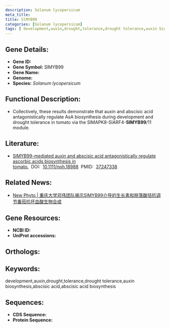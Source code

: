 ```yaml
---
description: Solanum lycopersicum
meta_title:
title: SlMYB99
categories: [Solanum lycopersicum]
tags: [ development,auxin,drought,tolerance,drought tolerance,auxin biosynthesis,abscisic acid,abscisic acid biosynthesis ]
---
```


## Gene Details:
- **Gene ID:**	[]()
- **Gene Symbol:** SlMYB99
- **Gene Name:** 
- **Genome:** []()
- **Species:** *Solanum lycopersicum*

## Functional Description:
   - Collectively, these results demonstrate that auxin and abscisic acid antagonistically regulate AsA biosynthesis during development and drought tolerance in tomato via the SlMAPK8-SlARF4-**SlMYB99**/11 module.

## Literature:
   - [SlMYB99-mediated auxin and abscisic acid antagonistically regulate ascorbic acids biosynthesis in tomato.]( https://nph.onlinelibrary.wiley.com/doi/10.1111/nph.18988)&nbsp;&nbsp;DOI:&nbsp;&nbsp;[10.1111/nph.18988](https://nph.onlinelibrary.wiley.com/doi/10.1111/nph.18988)&nbsp;&nbsp;PMID:&nbsp;&nbsp;[37247338](https://pubmed.ncbi.nlm.nih.gov/37247338/)

## Related News:
   - [New Phyto | 重庆大学邓伟团队揭示SlMYB99介导的生长素和脱落酸拮抗调节番茄抗坏血酸生物合成](https://mp.weixin.qq.com/s/7zioi4EUQcaUQ1OlAGR8OA)

## Gene Resources:
- **NCBI ID:** [](https://www.ncbi.nlm.nih.gov/gene/?term=)
- **UniProt accessions:** [](https://www.uniprot.org/uniprotkb//entry)

## Orthologs:

## Keywords:
development,auxin,drought,tolerance,drought tolerance,auxin biosynthesis,abscisic acid,abscisic acid biosynthesis

## Sequences:
- **CDS Sequence:**
- **Protein Sequence:**

